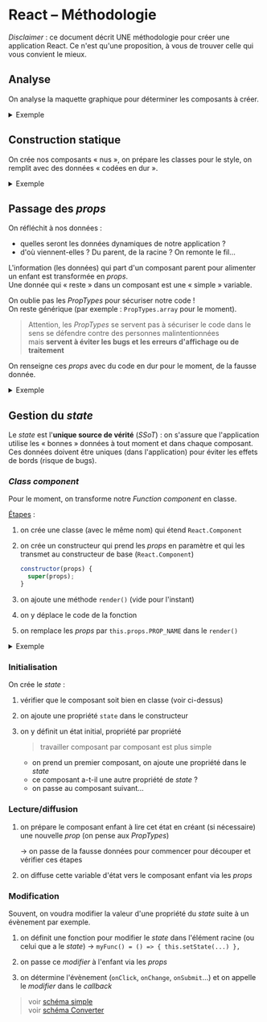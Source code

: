 # React – Méthodologie

_Disclaimer_ : ce document décrit UNE méthodologie pour créer une application React.
Ce n'est qu'une proposition, à vous de trouver celle qui vous convient le mieux.

## Analyse

On analyse la maquette graphique pour déterminer les composants à créer.

<details>
  <summary>Exemple</summary>

  ```text
  <Converter>
    <Header />

    <Currencies>
      <CurrenciesItem / >
      <CurrenciesItem / >
      <CurrenciesItem / >
    </Currencies>
    
    <Result />
  <Converter />
  ```

</details>

## Construction statique

On crée nos composants « nus », on prépare les classes pour le style, on remplit avec des données « codées en dur ».

<details>
  <summary>Exemple</summary>

  ```js
  // @file ./src/components/Converter/index.js
  import Header from './Header';
  import Currencies from './Currencies';
  import Result from './Result';

  import './style.scss';

  function Converter() {
    return (
      <div className='converter'>
        <Header />

        <main className='main'>
          <Currencies />

          <Result />
        </main>
      </div>
    );
  }

  export default Converter;

  // @file ./src/components/Converter/Header/index.js
  import './style.scss';

  function Header() {
    return (
      <header className='header'>
        <h1 className='header-title'>Converter</h1>

        <p className='header-amount'>1 euro</p>
      </header>
    );
  }

  export default Header;

  // @file ./src/components/Converter/Currencies/index.js
  import CurrenciesItem from './CurrenciesItem';

  import './style.scss';

  function Currencies() {
    return (
      <div className='currencies'>
        <h2 className='currencies-title'>Currencies</h2>

        <ul>
          <CurrenciesItem />
          <CurrenciesItem />
          <CurrenciesItem />
        </ul>
      </div>
    );
  }

  export default Currencies;

  // @file ./src/components/Converter/Currencies/CurrenciesItem.js
  function CurrenciesItem() {
    return (
      <li className='currency'>Australian Dollar</li>
    );
  }

  export default CurrenciesItem;

  // @file ./src/components/Converter/Currencies/CurrenciesItem.js
  import './style.scss';

  function Result() {
    return (
      <div className='result'>
        <span className='result-value'>1.09</span>
        <span className='result-currency'>United States Dollar</span>
      </div>
    );
  };

  export default Result;
  ```

</details>

## Passage des _props_

On réfléchit à nos données :

- quelles seront les données dynamiques de notre application ?
- d'où viennent-elles ? Du parent, de la racine ? On remonte le fil…

L'information (les données) qui part d'un composant parent pour alimenter
un enfant est transformée en _props_.  
Une donnée qui « reste » dans un composant est une « simple » variable.

On oublie pas les _PropTypes_ pour sécuriser notre code !  
On reste générique (par exemple : `PropTypes.array` pour le moment).

> Attention, les _PropTypes_ se servent pas à sécuriser le code dans le sens
> se défendre contre des personnes malintentionnées  
> mais **servent à éviter les bugs et les erreurs d'affichage ou de traitement**

On renseigne ces _props_ avec du code en dur pour le moment, de la fausse donnée.

<details>
  <summary>Exemple</summary>

  ```js
  // @file ./src/components/Converter/index.js
  import Header from './Header';
  import Currencies from './Currencies';
  import Result from './Result';

  import currenciesList from 'src/data/currencies';

  import './style.scss';

  function Converter() {
    return (
      <div className='converter'>
        <Header baseAmount={1} />

        <main className='main'>
          <Currencies list={currenciesList} />

          <Result currency='United State Dollar' amount={1.09} />
        </main>
      </div>
    );
  }

  export default Converter;

  // @file ./src/components/Converter/Header/index.js
  import PropTypes from 'prop-types';

  import './style.scss';

  function Header({ baseAmount }) {
    return (
      <header className='header'>
        <h1 className='header-title'>Converter</h1>

        <p className='header-amount'>{baseAmount} euro</p>
      </header>
    );
  }

  Header.propTypes = {
    baseAmount: PropTypes.number.isRequired,
  };

  export default Header;

  // @file ./src/components/Converter/Currencies/CurrenciesItem.js
  function CurrenciesItem({ name }) {
    return (
      <li className='currency'>{name}</li>
    );
  }
  
  CurrenciesItem.propTypes = {
    name: PropTypes.string.isRequired,
  };

  export default CurrenciesItem;

  // @file ./src/components/Converter/Currencies/index.js
  import PropTypes from 'prop-types';

  import CurrenciesItem from './CurrenciesItem';

  import './style.scss';

  function Currencies({ list }) {
    return (
      <div className='currencies'>
        <h2 className='currencies-title'>Currencies</h2>

        <ul>
          <CurrenciesItem name='Australian Dollar' />
          <CurrenciesItem name='Bulgarian Lev' />
          <CurrenciesItem name='Brazilian Real' />
        </ul>
      </div>
    );
  }
  
  Currencies.propTypes = {
    // 1. list: PropTypes.array.isRequired,
    /*
      Une fois que `CurrenciesItem` est créé, je regarde ses _props_
      et je mets à jour cet objet.
      À chaque modification des _props_ de `CurrenciesItem`,
      je répercute les changements ici 
    */
    list: PropTypes.arrayOf(
      PropTypes.shape({
        name: PropTypes.string.isRequired,
      }).isRequired,
    ).isRequired,
  };

  export default Currencies;

  // @file ./src/components/Converter/Currencies/CurrenciesItem.js
  import PropTypes from 'prop-types';

  import './style.scss';

  function Result({ currency, amount }) {
    return (
      <div className='result'>
        <span className='result-value'>{amount}</span>
        <span className='result-currency'>{currency}</span>
      </div>
    );
  }

  Result.propTypes = {
    currency: PropTypes.string.isRequired,
    amount: PropTypes.number.isRequired,
  };

  export default Result;
  ```

</details>

## Gestion du _state_

Le _state_ est l'**unique source de vérité** (_SSoT_) :
on s'assure que l'application utilise les « bonnes » données à tout moment
et dans chaque composant. Ces données doivent être uniques (dans l'application)
pour éviter les effets de bords (risque de bugs).

### _Class component_

Pour le moment, on transforme notre _Function component_ en classe.

[Étapes](https://reactjs.org/docs/state-and-lifecycle.html#converting-a-function-to-a-class) :

1. on crée une classe (avec le même nom) qui étend `React.Component`

2. on crée un constructeur qui prend les _props_ en paramètre et qui les transmet au constructeur de base (`React.Component`)

    ```js
    constructor(props) {
      super(props);
    }
    ```

3. on ajoute une méthode `render()` (vide pour l'instant)

4. on y déplace le code de la fonction

5. on remplace les _props_ par `this.props.PROP_NAME` dans le `render()`

<details>
  <summary>Exemple</summary>

  ```js
  // @file ./src/components/Converter/index.js
  import Header from './Header';
  import Currencies from './Currencies';
  import Result from './Result';

  import currenciesList from 'src/data/currencies';

  import './style.scss';

  class Converter extends React.Component {
    render() {
      return (
        <div className='converter'>
          <Header baseAmount={1} />

          <main className='main'>
            <Currencies list={currenciesList} />

            <Result currency='United State Dollar' amount={1.09} />
          </main>
        </div>
      );
    }
  }

  export default Converter;
  ```

</details>

### Initialisation

On crée le _state_ :

1. vérifier que le composant soit bien en classe (voir ci-dessus)

2. on ajoute une propriété `state` dans le constructeur

3. on y définit un état initial, propriété par propriété
    > travailler composant par composant est plus simple

    - on prend un premier composant, on ajoute une propriété dans le _state_  
    - ce composant a-t-il une autre propriété de _state_ ?  
    - on passe au composant suivant…

### Lecture/diffusion

1. on prépare le composant enfant à lire cet état en créant (si nécessaire)
une nouvelle _prop_ (on pense aux _PropTypes_)

    → on passe de la fausse données pour commencer pour découper et vérifier ces étapes

2. on diffuse cette variable d'état vers le composant enfant via les _props_

### Modification

Souvent, on voudra modifier la valeur d'une propriété du _state_
suite à un évènement par exemple.

1. on définit une fonction pour modifier le _state_ dans l'élément racine
(ou celui que a le _state_) → `myFunc() = () => { this.setState(...) },`

2. on passe ce _modifier_ à l'enfant via les _props_

3. on détermine l'évènement (`onClick`, `onChange`, `onSubmit`…) et on appelle
le _modifier_ dans le _callback_

> voir [schéma simple](./parent_child.drawio)  
> voir [schéma Converter](./schema.drawio)
